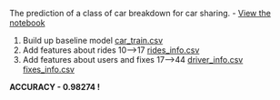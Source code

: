 The prediction of a class of car breakdown for car sharing. - [View the notebook](cars_training.ipynb)

1. Build up baseline model [car_train.csv](Competitive_Data_Science/data/car_train.csv)
2. Add features about rides 10-->17 [rides_info.csv](Competitive_Data_Science/data/rides_info.csv)
3. Add features about users and fixes 17-->44 [driver_info.csv](Competitive_Data_Science/data/driver_info.csv) [fixes_info.csv](Competitive_Data_Science/data/fixes_info.csv)

**ACCURACY - 0.98274 !**
